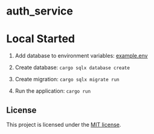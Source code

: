 # auth_service

# Local Started

1. Add database to environment variables: [example.env](example.env)

2. Create database: `cargo sqlx database create`

3. Create migration: `cargo sqlx migrate run`

4. Run the application: `cargo run`

## License

This project is licensed under the [MIT license](LICENSE).
